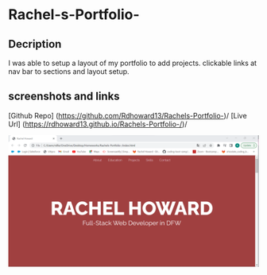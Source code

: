 # Rachel-s-Portfolio-

## Decription

I was able to setup a layout of my portfolio to add projects. clickable links at nav bar to sections and layout setup.

## screenshots and links

[Github Repo] (https://github.com/Rdhoward13/Rachels-Portfolio-)/
[Live Url] (https://rdhoward13.github.io/Rachels-Portfolio-/)/

<img src = "./assets/screenshot.png" />
